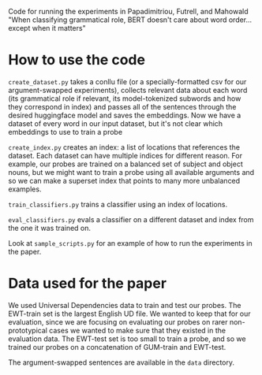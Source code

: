 Code for running the experiments in Papadimitriou, Futrell, and Mahowald "When classifying grammatical role, BERT doesn't care about word order... except when it matters"

# How to use the code

`create_dataset.py` takes a conllu file (or a specially-formatted csv for our argument-swapped experiments), collects relevant data about each word (its grammatical role if relevant, its model-tokenized subwords and how they correspond in index) and passes all of the sentences through the desired huggingface model and saves the embeddings. Now we have a dataset of every word in our input dataset, but it's not clear which embeddings to use to train a probe

`create_index.py` creates an index: a list of locations that references the dataset. Each dataset can have multiple indices for different reason. For example, our probes are trained on a balanced set of subject and object nouns, but we might want to train a probe using all available arguments and so we can make a superset index that points to many more unbalanced examples.

`train_classifiers.py` trains a classifier using an index of locations.

`eval_classifiers.py` evals a classifier on a different dataset and index from the one it was trained on. 

Look at `sample_scripts.py` for an example of how to run the experiments in the paper.

# Data used for the paper

We used Universal Dependencies data to train and test our probes. The EWT-train set is the largest English UD file. We wanted to keep that for our evaluation, since we are focusing on evaluating our probes on rarer non-prototypical cases we wanted to make sure that they existed in the evaluation data. The EWT-test set is too small to train a probe, and so we trained our probes on a concatenation of GUM-train and EWT-test.

The argument-swapped sentences are available in the `data` directory. 
